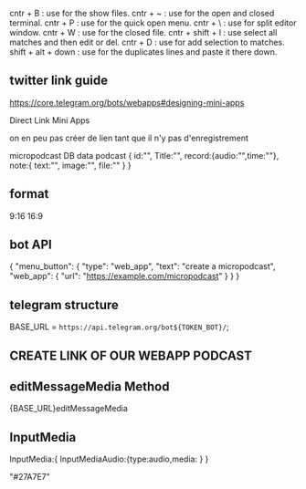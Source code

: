 cntr + B : use for the show files.
cntr + ~ : use for the open and closed terminal.
cntr + P : use for the quick open menu.
cntr + \ : use for split editor window.
cntr + W : use for the closed file.
cntr + shift + l : use select all matches and then edit or del.
cntr + D : use for add selection to matches.
shift + alt + down : use for the duplicates lines and paste it there down.

## twitter link guide

https://core.telegram.org/bots/webapps#designing-mini-apps

Direct Link Mini Apps

on en peu pas créer de lien tant que il n'y pas d'enregistrement

micropodcast DB data
podcast
{
id:"",
Title:"",
record:{audio:"",time:""},
note:{
text:"",
image:"",
file:""
}
}

## format

9:16
16:9

## bot API

{
"menu_button": {
"type": "web_app",
"text": "create a micropodcast",
"web_app": {
"url": "https://example.com/micropodcast"
}
}
}

## telegram structure

BASE_URL = `https://api.telegram.org/bot${TOKEN_BOT}/`;

## CREATE LINK OF OUR WEBAPP PODCAST

## editMessageMedia Method

{BASE_URL}editMessageMedia

## InputMedia

InputMedia:{
InputMediaAudio:{type:audio,media: }
}

"#27A7E7"
